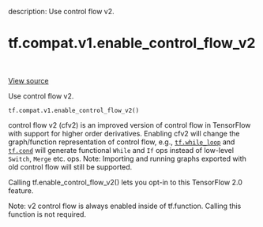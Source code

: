 description: Use control flow v2.

<div itemscope itemtype="http://developers.google.com/ReferenceObject">
<meta itemprop="name" content="tf.compat.v1.enable_control_flow_v2" />
<meta itemprop="path" content="Stable" />
</div>

# tf.compat.v1.enable_control_flow_v2

<!-- Insert buttons and diff -->

<table class="tfo-notebook-buttons tfo-api nocontent" align="left">

</table>

<a target="_blank" class="external" href="/code/stable/tensorflow/python/ops/control_flow_v2_toggles.py">View source</a>



Use control flow v2.


<pre class="devsite-click-to-copy prettyprint lang-py tfo-signature-link">
<code>tf.compat.v1.enable_control_flow_v2()
</code></pre>



<!-- Placeholder for "Used in" -->

control flow v2 (cfv2) is an improved version of control flow in TensorFlow
with support for higher order derivatives. Enabling cfv2 will change the
graph/function representation of control flow, e.g., <a href="../../../tf/while_loop.md"><code>tf.while_loop</code></a> and
<a href="../../../tf/cond.md"><code>tf.cond</code></a> will generate functional `While` and `If` ops instead of low-level
`Switch`, `Merge` etc. ops. Note: Importing and running graphs exported
with old control flow will still be supported.

Calling tf.enable_control_flow_v2() lets you opt-in to this TensorFlow 2.0
feature.

Note: v2 control flow is always enabled inside of tf.function. Calling this
function is not required.